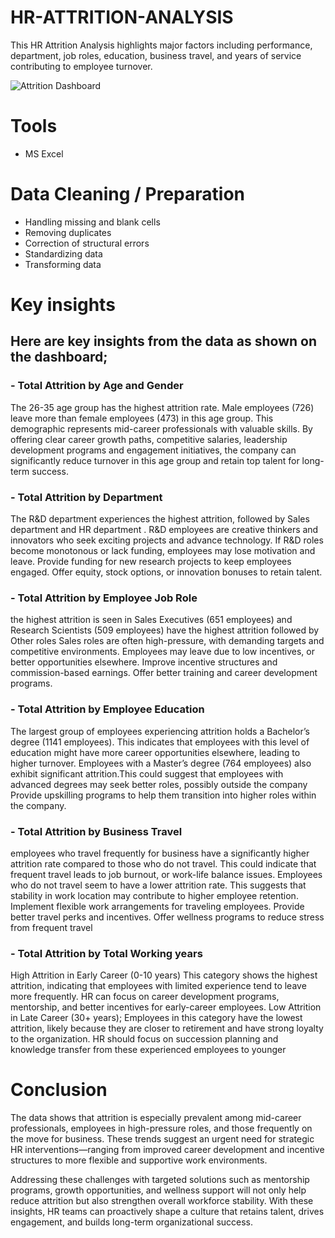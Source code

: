 # HR-ATTRITION-ANALYSIS
This HR Attrition Analysis highlights major factors including performance, department, job roles, education, business travel, and years of service contributing to employee turnover. 

![Attrition Dashboard](https://github.com/user-attachments/assets/5ef6e624-5ec3-4e1b-90e5-e3e5e7b98e6b)

# Tools
- MS Excel

# Data Cleaning / Preparation
- Handling missing and blank cells
- Removing duplicates
- Correction of structural errors
- Standardizing data
- Transforming data

# Key insights
## Here are key insights from the data as shown on the dashboard;

### - Total Attrition by Age and Gender 
The 26-35 age group has the highest attrition rate. 
Male employees (726) leave more than female employees (473) in this age group. 
This demographic represents mid-career professionals with valuable skills.
By offering clear career growth paths, competitive salaries,
leadership development programs and engagement initiatives,
the company can significantly reduce turnover in this age group and retain top talent for long-term success. 

### - Total Attrition by Department 
The R&D department experiences the highest attrition, followed by Sales department and HR department . R&D employees are creative thinkers and innovators who seek exciting projects and advance technology. 
If R&D roles become monotonous or lack funding, employees may lose motivation and leave. 
Provide funding for new research projects to keep employees engaged. 
Offer equity, stock options, or innovation bonuses to retain talent. 

### - Total Attrition by Employee Job Role 
the highest attrition is seen in Sales Executives (651 employees) and Research Scientists (509 employees) have the highest attrition followed by Other roles 
Sales roles are often high-pressure, with demanding targets and competitive environments. 
Employees may leave due to low incentives, or better opportunities elsewhere. 
Improve incentive structures and commission-based earnings. 
Offer better training and career development programs. 

### - Total Attrition by Employee Education 
The largest group of employees experiencing attrition holds a Bachelor’s degree (1141 employees). 
This indicates that employees with this level of education might have more career opportunities elsewhere, leading to higher turnover. 
Employees with a Master’s degree (764 employees) also exhibit significant attrition.This could suggest that employees with advanced degrees may seek better roles, possibly outside the company Provide upskilling programs to help them transition into higher roles within the company. 

### - Total Attrition by Business Travel 
employees who travel frequently for business have a significantly higher attrition rate compared to those who do not travel. This could indicate that frequent travel leads to job burnout, or work-life balance issues. Employees who do not travel seem to have a lower attrition rate. This suggests that stability in work location may contribute to higher employee retention. Implement flexible work arrangements for traveling employees. 
Provide better travel perks and incentives. 
Offer wellness programs to reduce stress from frequent travel 

### - Total Attrition by Total Working years 
High Attrition in Early Career (0-10 years) 
This category shows the highest attrition, indicating that employees with limited experience tend to leave more frequently. 
HR can focus on career development programs, mentorship, and better incentives for early-career employees. 
Low Attrition in Late Career (30+ years); 
Employees in this category have the lowest attrition, likely because they are closer to retirement and have strong loyalty to the organization. 
HR should focus on succession planning and knowledge transfer from these experienced employees to younger 

# Conclusion
The data shows that attrition is especially prevalent among mid-career professionals, employees in high-pressure roles, and those frequently on the move for business. These trends suggest an urgent need for strategic HR interventions—ranging from improved career development and incentive structures to more flexible and supportive work environments.

Addressing these challenges with targeted solutions such as mentorship programs, growth opportunities, and wellness support will not only help reduce attrition but also strengthen overall workforce stability. With these insights, HR teams can proactively shape a culture that retains talent, drives engagement, and builds long-term organizational success.






















